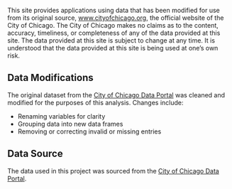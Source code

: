 This site provides applications using data that has been modified for use from its original source, www.cityofchicago.org, the official website of the City of Chicago.  The City of Chicago makes no claims as to the content, accuracy, timeliness, or completeness of any of the data provided at this site.  The data provided at this site is subject to change at any time.  It is understood that the data provided at this site is being used at one’s own risk.

## Data Modifications
The original dataset from the [City of Chicago Data Portal](https://data.cityofchicago.org) was cleaned and modified for the purposes of this analysis. Changes include:
- Renaming variables for clarity
- Grouping data into new data frames
- Removing or correcting invalid or missing entries

## Data Source
The data used in this project was sourced from the [City of Chicago Data Portal](https://data.cityofchicago.org).
